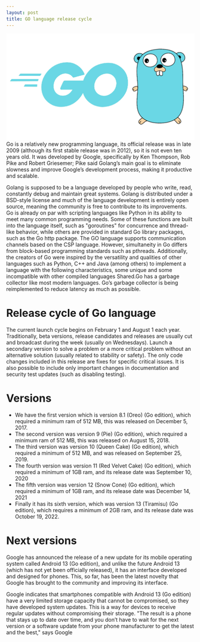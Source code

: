 ```yaml
---
layout: post
title: GO language release cycle
---
```

<div class="row">
    <div class="col-sm-2">
        <img src="/images/golang.png" alt="GO lang logo"/>
    </div>
    <div class="col-sm-10">
        Go is a relatively new programming language, its official release was in late 2009 (although its first stable release was in 2012), so it is not even ten years old. It was developed by Google, specifically by Ken Thompson, Rob Pike and Robert Griesemer; Pike said Golang’s main goal is to eliminate slowness and improve Google’s development process, making it productive and scalable. 
    </div>
</div>

Golang is supposed to be a language developed by people who write, read, constantly debug and maintain great systems.
Golang is distributed under a BSD-style license and much of the language development is entirely open source, meaning
the community is free to contribute to its improvements.
Go is already on par with scripting languages like Python in its ability to meet many common programming needs. Some of
these functions are built into the language itself, such as "goroutines" for concurrence and thread-like behavior, while
others are provided in standard Go library packages, such as the Go http package.
The GO language supports communication channels based on the CSP language. However, simultaneity in Go differs from
block-based programming standards such as pthreads. Additionally, the creators of Go were inspired by the versatility
and qualities of other languages such as Python, C++ and Java (among others) to implement a language with the following
characteristics, some unique and some incompatible with other compiled languages Shared.Go has a garbage collector like
most modern languages. Go’s garbage collector is being reimplemented to reduce latency as much as possible.

# Release cycle of Go language

The current launch cycle begins on February 1 and August 1 each year. Traditionally, beta versions, release candidates
and releases are usually cut and broadcast during the week (usually on Wednesdays).
Launch a secondary version to solve a problem or a more critical problem without an alternative solution (usually
related to stability or safety). The only code changes included in this release are fixes for specific critical issues.
It is also possible to include only important changes in documentation and security test updates (such as disabling
testing).

# Versions

* We have the first version which is version 8.1 (Oreo) (Go edition), which required a minimum ram of 512 MB, this was
  released on December 5, 2017.
* The second version was version 9 (Pie) (Go edition), which required a minimum ram of 512 MB, this was released on
  August 15, 2018.
* The third version was version 10 (Queen Cake) (Go edition), which required a minimum of 512 MB, and was released on
  September 25, 2019.
* The fourth version was version 11 (Red Velvet Cake) (Go edition), which required a minimum of 1GB ram, and its release
  date was September 10, 2020
* The fifth version was version 12 (Snow Cone) (Go edition), which required a minimum of 1GB ram, and its release date
  was December 14, 2021
* Finally it has its sixth version, which was version 13 (Tiramisu) (Go edition), which requires a minimum of 2GB ram,
  and its release date was October 19, 2022.

# Next versions

Google has announced the release of a new update for its mobile operating system called Android 13 (Go edition), and
unlike the future Android 13 (which has not yet been officially released), it has an interface developed and designed
for phones. This, so far, has been the latest novelty that Google has brought to the community and improving its
interface.

Google indicates that smartphones compatible with Android 13 (Go edition) have a very limited storage capacity that
cannot be compromised, so they have developed system updates. This is a way for devices to receive regular updates
without compromising their storage. "The result is a phone that stays up to date over time, and you don’t have to wait
for the next version or a software update from your phone manufacturer to get the latest and the best," says Google
